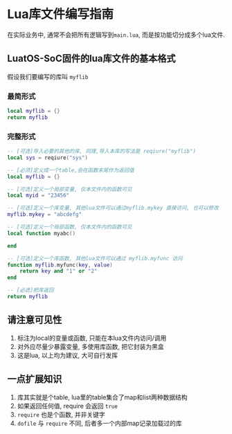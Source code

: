 # Lua库文件编写指南

在实际业务中, 通常不会把所有逻辑写到`main.lua`, 而是按功能切分成多个lua文件.

## LuatOS-SoC固件的lua库文件的基本格式

假设我们要编写的库叫 `myflib`

### 最简形式

```lua
local myflib = {}
return myflib
```

### 完整形式

```lua
-- [可选]导入必要的其他的库, 同理,导入本库的写法是 reqiure("myflib")
local sys = reqiure("sys")

-- [必须]定义成一个table,会在函数末尾作为返回值
local myflib = {} 

-- [可选]定义一个局部变量, 仅本文件内的函数可见
local myid = "23456"

-- [可选]定义一个库变量, 其他lua文件可以通过myflib.mykey 直接访问, 也可以修改
myflib.mykey = "abcdefg"

-- [可选]定义一个局部函数, 仅本文件内的函数可见
local function myabc()

end

-- [可选]定义一个库函数, 其他lua文件可以通过 myflib.myfunc 访问
function myflib.myfunc(key, value)
    return key and "1" or "2"
end

-- [必选]把库返回
return myflib
```

## 请注意可见性

1. 标注为local的变量或函数, 只能在本lua文件内访问/调用
2. 对外应尽量少暴露变量, 多使用库函数, 把它封装为黑盒
3. 这是lua, 以上均为建议, 大可自行发挥

## 一点扩展知识

1. 库其实就是个table, lua里的table集合了map和list两种数据结构
2. 如果返回任何值, require 会返回 `true`
3. `require` 也是个函数, 并非关键字
4. `dofile` 与 `require` 不同, 后者多一个内部map记录加载过的库
